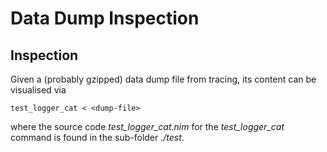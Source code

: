 Data Dump Inspection
====================

Inspection
----------

Given a (probably gzipped) data dump file *<dump-file>* from tracing, its
content can be visualised via

	test_logger_cat < <dump-file>

where the source code *test_logger_cat.nim* for the *test_logger_cat*
command is found in the sub-folder *./test*.
